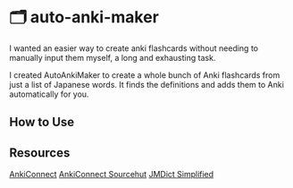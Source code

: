 # 🗂️ auto-anki-maker

I wanted an easier way to create anki flashcards without needing to manually input them myself, a long and exhausting task. 

I created AutoAnkiMaker to create a whole bunch of Anki flashcards from just a list of Japanese words. It finds the definitions and adds them to Anki automatically for you. 

## How to Use


## Resources

[AnkiConnect](https://ankiweb.net/shared/info/2055492159)
[AnkiConnect Sourcehut](https://git.sr.ht/~foosoft/anki-connect)
[JMDict Simplified](https://github.com/scriptin/jmdict-simplified)